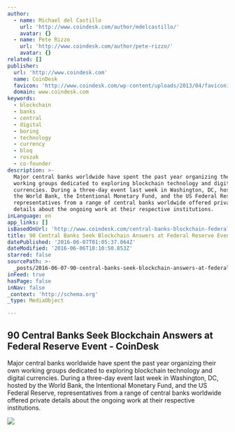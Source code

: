 ```yaml
---
author:
  - name: Michael del Castillo
    url: 'http://www.coindesk.com/author/mdelcastillo/'
    avatar: {}
  - name: Pete Rizzo
    url: 'http://www.coindesk.com/author/pete-rizzo/'
    avatar: {}
related: []
publisher:
  url: 'http://www.coindesk.com'
  name: CoinDesk
  favicon: 'http://www.coindesk.com/wp-content/uploads/2013/04/favicon1.ico?7fca2f'
  domain: www.coindesk.com
keywords:
  - blockchain
  - banks
  - central
  - digital
  - boring
  - technology
  - currency
  - bloq
  - roszak
  - co-founder
description: >-
  Major central banks worldwide have spent the past year organizing their own
  working groups dedicated to exploring blockchain technology and digital
  currencies. During a three-day event last week in Washington, DC, hosted by
  the World Bank, the Intentional Monetary Fund, and the US Federal Reserve,
  representatives from a range of central banks worldwide offered private
  details about the ongoing work at their respective institutions.
inLanguage: en
app_links: []
isBasedOnUrl: 'http://www.coindesk.com/central-banks-blockchain-federal-reserve/'
title: 90 Central Banks Seek Blockchain Answers at Federal Reserve Event - CoinDesk
datePublished: '2016-06-07T01:05:37.064Z'
dateModified: '2016-06-06T18:10:50.853Z'
starred: false
sourcePath: >-
  _posts/2016-06-07-90-central-banks-seek-blockchain-answers-at-federal-reserve.md
inFeed: true
hasPage: false
inNav: false
_context: 'http://schema.org'
_type: MediaObject

---
```

<article style=""><h1>90 Central Banks Seek Blockchain Answers at Federal Reserve Event - CoinDesk</h1><p>Major central banks worldwide have spent the past year organizing their own working groups dedicated to exploring blockchain technology and digital currencies. During a three-day event last week in Washington, DC, hosted by the World Bank, the Intentional Monetary Fund, and the US Federal Reserve, representatives from a range of central banks worldwide offered private details about the ongoing work at their respective institutions.</p><img src="http://media.coindesk.com/2016/06/Screen-Shot-2016-06-06-at-12.54.26-PM.png" /></article>